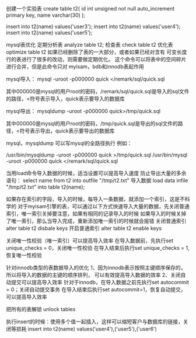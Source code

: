 创建一个实验表
create table t2(
id int unsigned not null auto_increment primary key,
name varchar(30)
);

insert into t2(name) values('user3');
insert into t2(name) values('user4');
insert into t2(name) values('user5');

mysql表优化
定期分析表
analyze table t2;
检查表
check table t2
优化表
optimize table t2
如果已经删除了表的一大部分，或者如果已经对含有
可变长度行的表进行了很多的改动，则需要做定期优化。
这个命令可以将表中的空间碎片进行合并，但是此命令只对
myisam，bdb和innodb表起作用


mysql导入：
mysql -uroot -p000000 quick </remark/sql/quick.sql

其中000000是mysql的用户root的密码，/remark/sql/quick.sql是导入的sql文件的路径，<符号表示导入，quick表示要导入的数据库

mysql导出：
mysqldump -uroot -p000000 quick>/tmp/quick.sql

其中000000是mysql的用户root的密码，/tmp/quick.sql是导出的sql文件的路径，<符号表示导出，quick表示要导出的数据库

mysql，mysqldump 可以写mysql的全路径执行 例如：

/usr/bin/mysqldump -uroot -p000000 quick >/tmp/quick.sql
/usr/bin/mysql -uroot -p000000 quick </remark/sql/quick.sql

当用load命令导入数据的时候，适当设置可以提高导入速度
防止导出大量的多余语句：
select name from t2 into  outfile  "/tmp/t2.txt"
导入数据
load data infile  "/tmp/t2.txt" into table t2(name);

如果存在索引的字段，导入的时候，每导入一条数据，就添加一个索引，这是不科学的
对于myisam引擎的表，可以通过以下方式快速导入大量的数据，先关闭普通索引，唯一索引关掉要注意，如果有相同的记录导入的时候
如果导入的时候关掉了唯一索引，那么当导入完成，重新添加唯一索引的时候就会报错
关闭普通索引
alter table t2 disbale keys
开启普通索引
alter table t2 enable keys

关闭唯一性校验（唯一索引）可以提高导入效率
在导入数据前，先执行set unique_checks = 0，关闭唯一性校验
在导入结束后执行set unique_checks = 1,恢复唯一性校验

针对innodb类型的表数据导入的优化
1、因为innodb表示按照主键顺序保存的，所以将导入的数据的主键的顺序排列，
可以有效提高导入数据的效率
2、关闭自动提交可以提高导入效率
针对于innodb，在导入数据之前先执行set autocommit = 0；关闭自动提交事务
在导入结束后执行set autocommit=1，恢复自动提交，可以提高导入效率

把所有的表解锁
unlock tables

执行insert的时候：使用多个值一起插入，这样可以缩短客户与数据库的链接，关闭等损耗
insert into t2(name) values('user4'),('user5'),('user6')